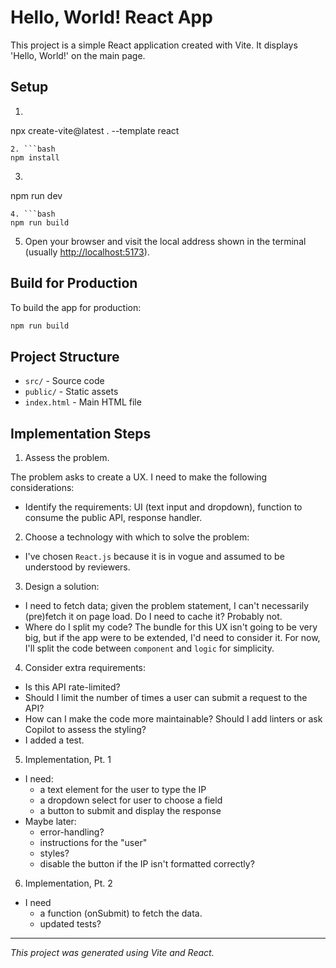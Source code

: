 # Hello, World! React App

This project is a simple React application created with Vite. It displays 'Hello, World!' on the main page.

## Setup

1. ```bash

npx create-vite@latest . --template react

```
2. ```bash
npm install
```

3. ```bash

npm run dev

```
4. ```bash
npm run build
```

5. Open your browser and visit the local address shown in the terminal (usually <http://localhost:5173>).

## Build for Production

To build the app for production:

```bash
npm run build
```

## Project Structure

- `src/` - Source code
- `public/` - Static assets
- `index.html` - Main HTML file

## Implementation Steps

1. Assess the problem.

The problem asks to create a UX. I need to make the following considerations:

- Identify the requirements: UI (text input and dropdown), function to consume the public API, response handler.

2. Choose a technology with which to solve the problem:

- I've chosen `React.js` because it is in vogue and assumed to be understood by reviewers.

3. Design a solution:

- I need to fetch data; given the problem statement, I can't necessarily (pre)fetch it on page load. Do I need to cache it? Probably not.
- Where do I split my code? The bundle for this UX isn't going to be very big, but if the app were to be extended, I'd need to consider it. For now, I'll split the code between `component` and `logic` for simplicity.

4. Consider extra requirements:

- Is this API rate-limited?
- Should I limit the number of times a user can submit a request to the API?
- How can I make the code more maintainable? Should I add linters or ask Copilot to assess the styling?
- I added a test.

5. Implementation, Pt. 1

- I need:
  - a text element for the user to type the IP
  - a dropdown select for user to choose a field
  - a button to submit and display the response
- Maybe later:
  - error-handling?
  - instructions for the "user"
  - styles?
  - disable the button if the IP isn't formatted correctly?
  
6. Implementation, Pt. 2

- I need
  - a function (onSubmit) to fetch the data.
  - updated tests?

---

*This project was generated using Vite and React.*
